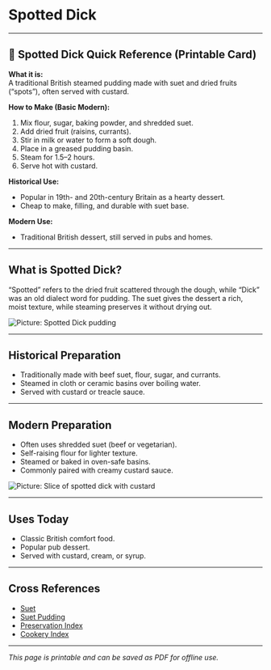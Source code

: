# Spotted Dick

---

## 📜 Spotted Dick Quick Reference (Printable Card)

**What it is:**  
A traditional British steamed pudding made with suet and dried fruits (“spots”), often served with custard.  

**How to Make (Basic Modern):**  
1. Mix flour, sugar, baking powder, and shredded suet.  
2. Add dried fruit (raisins, currants).  
3. Stir in milk or water to form a soft dough.  
4. Place in a greased pudding basin.  
5. Steam for 1.5–2 hours.  
6. Serve hot with custard.  

**Historical Use:**  
- Popular in 19th- and 20th-century Britain as a hearty dessert.  
- Cheap to make, filling, and durable with suet base.  

**Modern Use:**  
- Traditional British dessert, still served in pubs and homes.  

---

## What is Spotted Dick?  

“Spotted” refers to the dried fruit scattered through the dough, while “Dick” was an old dialect word for pudding. The suet gives the dessert a rich, moist texture, while steaming preserves it without drying out.  

![Picture: Spotted Dick pudding](images/placeholder-spotted-dick.jpg)

---

## Historical Preparation  

- Traditionally made with beef suet, flour, sugar, and currants.  
- Steamed in cloth or ceramic basins over boiling water.  
- Served with custard or treacle sauce.  

---

## Modern Preparation  

- Often uses shredded suet (beef or vegetarian).  
- Self-raising flour for lighter texture.  
- Steamed or baked in oven-safe basins.  
- Commonly paired with creamy custard sauce.  

![Picture: Slice of spotted dick with custard](images/placeholder-spotted-dick-slice.jpg)

---

## Uses Today  

- Classic British comfort food.  
- Popular pub dessert.  
- Served with custard, cream, or syrup.  

---

## Cross References  

- [Suet](../../fats/suet.md)  
- [Suet Pudding](suet-pudding.md)  
- [Preservation Index](../../../preservation.md)  
- [Cookery Index](../../../cookery.md)  

---

*This page is printable and can be saved as PDF for offline use.*
